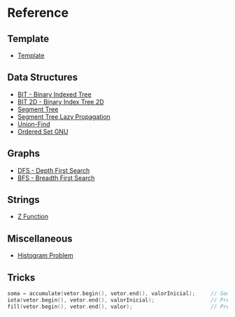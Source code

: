 # Reference
## Template
* [Template](https://github.com/jaimelay/competitive-programming/blob/master/Reference/template.cpp)
## Data Structures
* [BIT - Binary Indexed Tree](https://github.com/jaimelay/competitive-programming/blob/master/Reference/data-structures/BIT.cpp)
* [BIT 2D - Binary Index Tree 2D](https://github.com/jaimelay/competitive-programming/blob/master/Reference/data-structures/BIT-2D.cpp)
* [Segment Tree](https://github.com/jaimelay/competitive-programming/blob/master/Reference/data-structures/segtree.cpp)
* [Segment Tree Lazy Propagation](https://github.com/jaimelay/competitive-programming/blob/master/Reference/data-structures/segtree-lazy.cpp)
* [Union-Find](https://github.com/jaimelay/competitive-programming/blob/master/Reference/data-structures/UnionFind.cpp)
* [Ordered Set GNU](https://github.com/jaimelay/competitive-programming/blob/master/Reference/data-structures/ordered-set.cpp)
## Graphs
* [DFS - Depth First Search](https://github.com/jaimelay/competitive-programming/blob/master/Reference/graphs/DFS.cpp)
* [BFS - Breadth First Search](https://github.com/jaimelay/competitive-programming/blob/master/Reference/graphs/BFS.cpp)
## Strings
* [Z Function](https://github.com/jaimelay/competitive-programming/blob/master/Reference/strings/z-function.cpp)
## Miscellaneous
* [Histogram Problem](https://github.com/jaimelay/competitive-programming/blob/master/Reference/miscellaneous/histogram_problem.cpp)
## Tricks
```c++
soma = accumulate(vetor.begin(), vetor.end(), valorInicial);     // Soma todos os valores do vetor com o valorInicial
iota(vetor.begin(), vetor.end(), valorInicial);                  // Preenche o vetor acumulando o valorInicial
fill(vetor.begin(), vetor.end(), valor);                         // Preenche o vetor com o valor
```